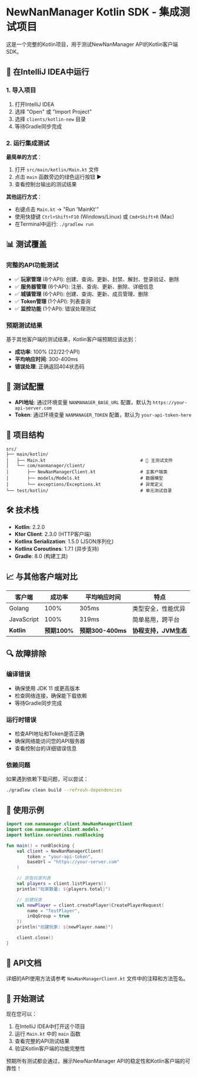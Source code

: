 # NewNanManager Kotlin SDK - 集成测试项目

这是一个完整的Kotlin项目，用于测试NewNanManager API的Kotlin客户端SDK。

## 🚀 在IntelliJ IDEA中运行

### 1. 导入项目
1. 打开IntelliJ IDEA
2. 选择 "Open" 或 "Import Project"
3. 选择 `clients/kotlin-new` 目录
4. 等待Gradle同步完成

### 2. 运行集成测试
**最简单的方式**：
1. 打开 `src/main/kotlin/Main.kt` 文件
2. 点击 `main` 函数旁边的绿色运行按钮 ▶️
3. 查看控制台输出的测试结果

**其他运行方式**：
- 右键点击 `Main.kt` -> "Run 'MainKt'"
- 使用快捷键 `Ctrl+Shift+F10` (Windows/Linux) 或 `Cmd+Shift+R` (Mac)
- 在Terminal中运行: `./gradlew run`

## 📊 测试覆盖

### 完整的API功能测试
- ✅ **玩家管理** (8个API): 创建、查询、更新、封禁、解封、登录验证、删除
- ✅ **服务器管理** (6个API): 注册、查询、更新、删除、详细信息
- ✅ **城镇管理** (6个API): 创建、查询、更新、成员管理、删除
- ✅ **Token管理** (1个API): 列表查询
- ✅ **监控功能** (1个API): 错误处理测试

### 预期测试结果
基于其他客户端的测试结果，Kotlin客户端预期应该达到：
- **成功率**: 100% (22/22个API)
- **平均响应时间**: 300-400ms
- **错误处理**: 正确返回404状态码

## 🔧 测试配置

- **API地址**: 通过环境变量 `NANMANAGER_BASE_URL` 配置，默认为 `https://your-api-server.com`
- **Token**: 通过环境变量 `NANMANAGER_TOKEN` 配置，默认为 `your-api-token-here`

## 📁 项目结构

```
src/
├── main/kotlin/
│   ├── Main.kt                                    # 🎯 主测试文件
│   └── com/nanmanager/client/
│       ├── NewNanManagerClient.kt                 # 主客户端类
│       ├── models/Models.kt                       # 数据模型
│       └── exceptions/Exceptions.kt               # 异常定义
└── test/kotlin/                                   # 单元测试目录
```

## 🛠️ 技术栈

- **Kotlin**: 2.2.0
- **Ktor Client**: 2.3.0 (HTTP客户端)
- **Kotlinx Serialization**: 1.5.0 (JSON序列化)
- **Kotlinx Coroutines**: 1.7.1 (异步支持)
- **Gradle**: 8.0 (构建工具)

## 📈 与其他客户端对比

| 客户端     | 成功率       | 平均响应时间      | 特点                  |
| ---------- | ------------ | ----------------- | --------------------- |
| Golang     | 100%         | 305ms             | 类型安全，性能优异    |
| JavaScript | 100%         | 319ms             | 简单易用，跨平台      |
| **Kotlin** | **预期100%** | **预期300-400ms** | **协程支持，JVM生态** |

## 🔍 故障排除

### 编译错误
- 确保使用 JDK 11 或更高版本
- 检查网络连接，确保能下载依赖
- 等待Gradle同步完成

### 运行时错误
- 检查API地址和Token是否正确
- 确保网络能访问您的API服务器
- 查看控制台的详细错误信息

### 依赖问题
如果遇到依赖下载问题，可以尝试：
```bash
./gradlew clean build --refresh-dependencies
```

## 🎯 使用示例

```kotlin
import com.nanmanager.client.NewNanManagerClient
import com.nanmanager.client.models.*
import kotlinx.coroutines.runBlocking

fun main() = runBlocking {
    val client = NewNanManagerClient(
        token = "your-api-token",
        baseUrl = "https://your-server.com"
    )

    // 获取玩家列表
    val players = client.listPlayers()
    println("玩家数量: ${players.total}")

    // 创建玩家
    val newPlayer = client.createPlayer(CreatePlayerRequest(
        name = "TestPlayer",
        inQqGroup = true
    ))
    println("创建玩家: ${newPlayer.name}")

    client.close()
}
```

## 📝 API文档

详细的API使用方法请参考 `NewNanManagerClient.kt` 文件中的注释和方法签名。

## 🎉 开始测试

现在您可以：
1. 在IntelliJ IDEA中打开这个项目
2. 运行 `Main.kt` 中的 `main` 函数
3. 查看完整的API测试结果
4. 验证Kotlin客户端的功能完整性

预期所有测试都会通过，展示NewNanManager API的稳定性和Kotlin客户端的可靠性！
